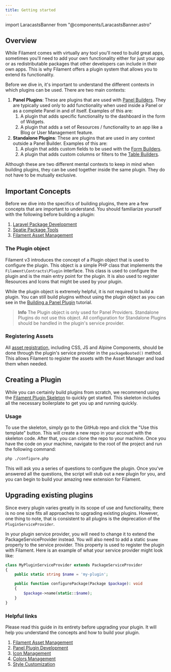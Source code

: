 ```yaml
---
title: Getting started
---
```

import LaracastsBanner from "@components/LaracastsBanner.astro"

<LaracastsBanner
    title="Setting up a Plugin"
    description="Watch the Build Advanced Components for Filament series on Laracasts - it will teach you how to get started with your plugin. The text-based guide on this page can also give a good overview."
    url="https://laracasts.com/series/build-advanced-components-for-filament/episodes/12"
    series="building-advanced-components"
/>

## Overview

While Filament comes with virtually any tool you'll need to build great apps, sometimes you'll need to add your own functionality either for just your app or as redistributable packages that other developers can include in their own apps. This is why Filament offers a plugin system that allows you to extend its functionality.

Before we dive in, it's important to understand the different contexts in which plugins can be used. There are two main contexts:

1. **Panel Plugins**: These are plugins that are used with [Panel Builders](/docs/3.x/panels/installation). They are typically used only to add functionality when used inside a Panel or as a complete Panel in and of itself. Examples of this are:
   1. A plugin that adds specific functionality to the dashboard in the form of Widgets.
   2. A plugin that adds a set of Resources / functionality to an app like a Blog or User Management feature.
2. **Standalone Plugins**: These are plugins that are used in any context outside a Panel Builder. Examples of this are:
   1. A plugin that adds custom fields to be used with the [Form Builders](/docs/3.x/forms/installation/).
   2. A plugin that adds custom columns or filters to the [Table Builders](/docs/3.x/tables/installation/).

Although these are two different mental contexts to keep in mind when building plugins, they can be used together inside the same plugin. They do not have to be mutually exclusive.

## Important Concepts

Before we dive into the specifics of building plugins, there are a few concepts that are important to understand. You should familiarize yourself with the following before building a plugin:

1. [Laravel Package Development](https://laravel.com/docs/packages)
2. [Spatie Package Tools](https://github.com/spatie/laravel-package-tools)
3. [Filament Asset Management](/docs/3.x/support/assets)

### The Plugin object

Filament v3 introduces the concept of a Plugin object that is used to configure the plugin. This object is a simple PHP class that implements the `Filament\Contracts\Plugin` interface. This class is used to configure the plugin and is the main entry point for the plugin. It is also used to register Resources and Icons that might be used by your plugin.

While the plugin object is extremely helpful, it is not required to build a plugin. You can still build plugins without using the plugin object as you can see in the [Building a Panel Plugin](/docs/3.x/support/plugins/build-a-panel-plugin) tutorial.

> **Info** 
> The Plugin object is only used for Panel Providers. Standalone Plugins do not use this object. All configuration for Standalone Plugins should be handled in the plugin's service provider.

### Registering Assets

All [asset registration](/docs/3.x/support/assets), including CSS, JS and Alpine Components, should be done through the plugin's service provider in the `packageBooted()` method. This allows Filament to register the assets with the Asset Manager and load them when needed.

## Creating a Plugin

While you can certainly build plugins from scratch, we recommend using the [Filament Plugin Skeleton](https://github.com/filamentphp/plugin-skeleton) to quickly get started. This skeleton includes all the necessary boilerplate to get you up and running quickly.

### Usage

To use the skeleton, simply go to the GitHub repo and click the "Use this template" button. This will create a new repo in your account with the skeleton code. After that, you can clone the repo to your machine. Once you have the code on your machine, navigate to the root of the project and run the following command:

```bash
php ./configure.php
```

This will ask you a series of questions to configure the plugin. Once you've answered all the questions, the script will stub out a new plugin for you, and you can begin to build your amazing new extension for Filament.

## Upgrading existing plugins

Since every plugin varies greatly in its scope of use and functionality, there is no one size fits all approaches to upgrading existing plugins. However, one thing to note, that is consistent to all plugins is the deprecation of the `PluginServiceProvider`.

In your plugin service provider, you will need to change it to extend the PackageServiceProvider instead. You will also need to add a static `$name` property to the service provider. This property is used to register the plugin with Filament. Here is an example of what your service provider might look like:

```php
class MyPluginServiceProvider extends PackageServiceProvider
{
    public static string $name = 'my-plugin';

    public function configurePackage(Package $package): void
    {
        $package->name(static::$name);
    }
}
```

### Helpful links

Please read this guide in its entirety before upgrading your plugin. It will help you understand the concepts and how to build your plugin.

1. [Filament Asset Management](/docs/3.x/support/assets)
2. [Panel Plugin Development](/docs/3.x/panels/plugins)
3. [Icon Management](/docs/3.x/support/icons)
4. [Colors Management](/docs/3.x/support/colors)
5. [Style Customization](/docs/3.x/support/style-customization)
